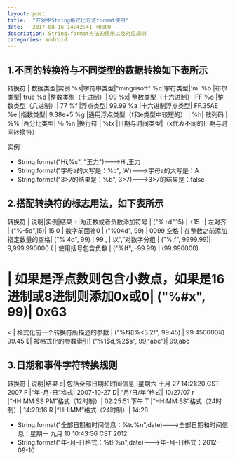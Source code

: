 ```yaml
---
layout: post
title:  "开发中String格式化方法format使用"
date:   2017-08-16 14:42:41 +0800
description: String.format方法的使用以及对应规则
categories: android
---
```


## 1.不同的转换符与不同类型的数据转换如下表所示

转换符 | 数据类型|实例
%s|字符串类型|"mingrisoft"
%c|字符类型|'m'
%b |布尔类型| true
%d |整数类型（十进制）| 99
%x| 整数类型（十六进制）|FF
%o |整数类型（八进制）| 77
%f |浮点类型| 99.99
%a |十六进制浮点类型| FF.35AE
%e |指数类型| 9.38e+5
%g |通用浮点类型（f和e类型中较短的） |
%h| 散列码 |
%% |百分比类型| ％
%n |换行符 |
%tx |日期与时间类型|（x代表不同的日期与时间转换符） 

实例
*  String.format("Hi,%s", "王力")--->Hi,王力 
*  String.format("字母a的大写是：%c", 'A')--->字母a的大写是：A 
*  String.format("3>7的结果是：%b", 3>7)--->3>7的结果是：false

## 2.搭配转换符的标志用法，如下表所示

转换符 | 说明|实例|结果
+|为正数或者负数添加符号 | ("%+d",15) | +15
-|  左对齐 | ("%-5d",15)|  15
0 | 数字前面补0 | ("%04d", 99) | 0099
空格 | 在整数之前添加指定数量的空格|  ("% 4d", 99)  |  99
, | 以“,”对数字分组 | ("%,f", 9999.99)|  9,999.990000
( | 使用括号包含负数 | ("%(f", -99.99) | (99.990000)
# | 如果是浮点数则包含小数点，如果是16进制或8进制则添加0x或0|  ("%#x", 99)|  0x63
< | 格式化前一个转换符所描述的参数 | ("%f和%<3.2f", 99.45) | 99.450000和99.45
$|  被格式化的参数索引|  ("%1$d,%2$s", 99,"abc")|  99,abc

## 3.日期和事件字符转换规则

转换符 | 说明|结果
c| 包括全部日期和时间信息 |星期六 十月 27 14:21:20 CST 2007
F |“年-月-日”格式| 2007-10-27
D| “月/日/年”格式| 10/27/07
r |“HH:MM:SS PM”格式（12时制）| 02:25:51 下午
T |“HH:MM:SS”格式（24时制）| 14:28:16
R |“HH:MM”格式（24时制）| 14:28

* String.format("全部日期和时间信息：%tc%n",date)--->全部日期和时间信息：星期一 九月 10 10:43:36 CST 2012  
* String.format("年-月-日格式：%tF%n",date)--->年-月-日格式：2012-09-10  